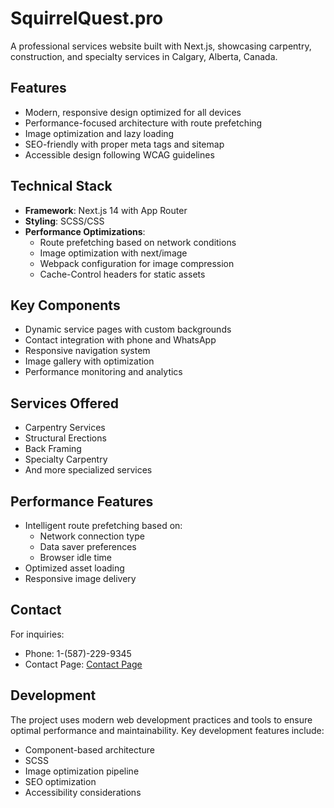 # SquirrelQuest.pro

A professional services website built with Next.js, showcasing carpentry, construction, and specialty services in Calgary, Alberta, Canada.

## Features

- Modern, responsive design optimized for all devices
- Performance-focused architecture with route prefetching
- Image optimization and lazy loading
- SEO-friendly with proper meta tags and sitemap
- Accessible design following WCAG guidelines

## Technical Stack

- **Framework**: Next.js 14 with App Router
- **Styling**: SCSS/CSS
- **Performance Optimizations**:
  - Route prefetching based on network conditions
  - Image optimization with next/image
  - Webpack configuration for image compression
  - Cache-Control headers for static assets

## Key Components

- Dynamic service pages with custom backgrounds
- Contact integration with phone and WhatsApp
- Responsive navigation system
- Image gallery with optimization
- Performance monitoring and analytics

## Services Offered

- Carpentry Services
- Structural Erections
- Back Framing
- Specialty Carpentry
- And more specialized services

## Performance Features

- Intelligent route prefetching based on:
  - Network connection type
  - Data saver preferences
  - Browser idle time
- Optimized asset loading
- Responsive image delivery

## Contact

For inquiries:

- Phone: 1-(587)-229-9345
- Contact Page: [Contact Page](https://squirrelquest.pro/contact)

## Development

The project uses modern web development practices and tools to ensure optimal performance and maintainability. Key development features include:

- Component-based architecture
- SCSS
- Image optimization pipeline
- SEO optimization
- Accessibility considerations
